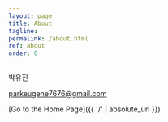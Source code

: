 ```yaml
---
layout: page
title: About
tagline: 
permalink: /about.html
ref: about
order: 0
---
```


박유진

parkeugene7676@gmail.com


[Go to the Home Page]({{ '/' | absolute_url }})
